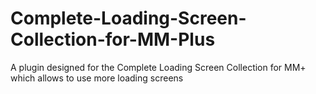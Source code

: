 # Complete-Loading-Screen-Collection-for-MM-Plus
A plugin designed for the Complete Loading Screen Collection for MM+ which allows to use more loading screens
